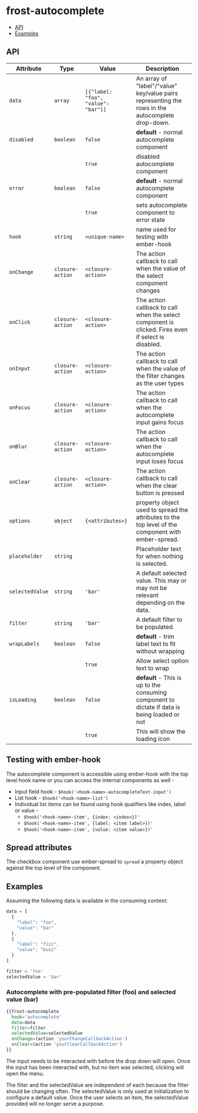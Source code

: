 # frost-autocomplete

 * [API](#api)
 * [Examples](#examples)

## API
| Attribute       | Type | Value | Description |
| --------------- | ---- | ----- | ----------- |
| `data`          | `array` | `[{"label: "foo", "value": "bar"}]` |  An array of "label"/"value" key/value pairs representing the rows in the autocomplete drop-down. |
| `disabled`      | `boolean` | `false` | **default** - normal autocomplete component |
|      |  | `true` | disabled autocomplete component |
| `error`        | `boolean` |`false` | **default** - normal autocomplete component |
|    | | `true` | sets autocomplete component to error state |
| `hook` | `string` | `<unique-name>` | name used for testing with ember-hook |
| `onChange`     | `closure-action` | `<closure-action>` | The action callback to call when the value of the select component changes |
| `onClick`      | `closure-action` | `<closure-action>` | The action callback to call when the select component is clicked. Fires even if select is disabled. |
| `onInput`      | `closure-action` | `<closure-action>` | The action callback to call when the value of the filter changes as the user types |
| `onFocus`      | `closure-action` | `<closure-action>` | The action callback to call when the autocomplete input gains focus |
| `onBlur`      | `closure-action` | `<closure-action>` | The action callback to call when the autocomplete input loses focus |
| `onClear`      | `closure-action` | `<closure-action>` | The action callback to call when the clear button is pressed |
| `options` | `object` | `{<attributes>}` | property object used to spread the attributes to the top level of the component with ember-spread. |
| `placeholder` | `string` | | Placeholder text for when nothing is selected. |
| `selectedValue` | `string` | `'bar'` | A default selected value. This may or may not be relevant depending on the data. |
| `filter` | `string` | `'bar'` | A default filter to be populated. |
| `wrapLabels` | `boolean` | `false` | **default** - trim label text to fit without wrapping |
| | | `true` | Allow select option text to wrap |
| `isLoading` | `boolean` | `false` | **default** - This is up to the consuming component to dictate if data is being loaded or not |
| | | `true` | This will show the loading icon |

## Testing with ember-hook
The autocomplete component is accessible using ember-hook with the top level hook name or you can access the internal
components as well -
* Input field hook - `$hook('<hook-name>-autocompleteText-input')`
* List hook - `$hook('<hook-name>-list')`
* Individual list items can be found using hook qualifiers like index, label or value -
  - `$hook('<hook-name>-item', {index: <index>})'`
  - `$hook('<hook-name>-item', {label: <item label>})'`
  - `$hook('<hook-name>-item', {value: <item value>})'`

## Spread attributes
The checkbox component use ember-spread to `spread` a property object against the top level of the component.

## Examples
Assuming the following data is available in the consuming context:
```javascript
data = [
  {
    "label": "foo",
    "value": "bar"
  },
  {
    "label": "fizz",
    "value": "buzz"
  }
]

filter = 'foo'
selectedValue = 'bar'
```

### Autocomplete with pre-populated filter (foo) and selected value (bar)
```handlebars
{{frost-autocomplete
  hook='autocomplete'
  data=data
  filter=filter
  selectedValue=selectedValue
  onChange=(action 'yourChangeCallbackAction')
  onClear=(action 'yourClearCallbackAction')
}}
```

The input needs to be interacted with before the drop down will open.
Once the input has been interacted with, but no item was selected, clicking will open the menu.

The filter and the selectedValue are independent of each because the filter should be changing often.
The selectedValue is only used at initialization to configure a default value. Once the user selects
an item, the selectedValue provided will no longer serve a purpose.
